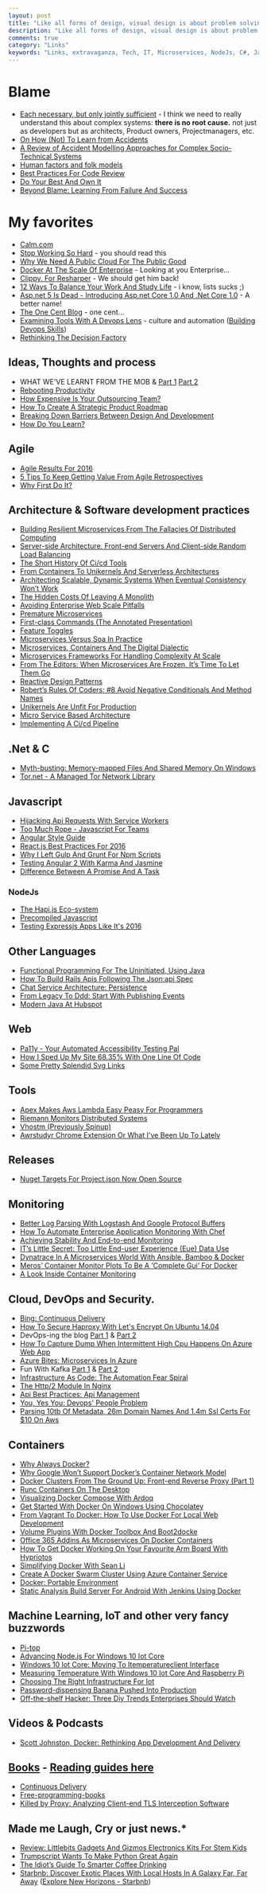 ```yaml
---
layout: post
title: "Like all forms of design, visual design is about problem solving, not about personal preference or unsupported opinion."
description: "Like all forms of design, visual design is about problem solving, not about personal preference or unsupported opinion."
comments: true
category: "Links"
keywords: "Links, extravaganza, Tech, IT, Microservices, NodeJs, C#, Javascript, Solution architecture"
---
```

# Blame  #
 *   [Each necessary, but only jointly sufficient](http://www.kitchensoap.com/2012/02/10/each-necessary-but-only-jointly-sufficient/?platform=hootsuite) - I think we need to really understand this about complex systems: **there is no root cause.** not just as developers but as architects, Product owners, Projectmanagers, etc.
 * [On How (Not) To Learn from Accidents](http://www.uis.no/getfile.php/Konferanser/Presentasjoner/Ulykkesgransking%202010/EH_AcciLearn_short.pdf) 
 * [A Review of Accident Modelling Approaches for Complex Socio-Technical Systems](http://crpit.com/confpapers/CRPITV86Qureshi.pdf) 
 * [Human factors and folk models](http://sidneydekker.com/wp-content/uploads/2013/01/Folk-Models.pdf?platform=hootsuite)
 * [Best Practices For Code Review](https://smartbear.com/learn/code-review/best-practices-for-peer-code-review/)
 * [Do Your Best And Own It](http://pietschsoft.com/post/2016/01/19/Do-your-best-and-Own-it)
 * [Beyond Blame: Learning From Failure And Success](http://www.amazon.com/Beyond-Blame-Learning-Failure-Success/dp/1491906413)

# My favorites #
 * [Calm.com](http://www.calm.com/)
 * [Stop Working So Hard](https://glyph.twistedmatrix.com/2016/01/stop-working-so-hard.html) - you should read this
 * [Why We Need A Public Cloud For The Public Good](http://blogs.microsoft.com/blog/2016/01/19/why-we-need-a-public-cloud-for-the-public-good/) 
 * [Docker At The Scale Of Enterprise](https://www.linkedin.com/pulse/docker-scale-enterprise-darrell-breeden) - Looking at you Enterprise...
 * [Clippy. For Resharper](https://github.com/citizenmatt/resharper-clippy) - We should get him back!
 * [12 Ways To Balance Your Work And Study Life](http://blog.teamtreehouse.com/make-work-life-balance-happen) - i know, lists sucks ;)
 * [Asp.net 5 Is Dead - Introducing Asp.net Core 1.0 And .Net Core 1.0](http://www.hanselman.com/blog/ASPNET5IsDeadIntroducingASPNETCore10AndNETCore10.aspx) - A better name!
 * [The One Cent Blog](https://hugotunius.se/aws/cloudflare/web/2016/01/10/the-one-cent-blog.html) - one cent...
 * [Examining Tools With A Devops Lens](https://learn.chef.io/skills/tools-for-devops/) - culture and automation ([Building Devops Skills](https://learn.chef.io/skills/))
 * [Rethinking The Decision Factory](https://hbr.org/2013/10/rethinking-the-decision-factory)

## Ideas, Thoughts and process ##
 * WHAT WE'VE LEARNT FROM THE MOB & [Part 1](http://engineering.laterooms.com/what-weve-learnt-from-the-mob/) [Part 2](http://engineering.laterooms.com/what-weve-learnt-from-the-mob-pt2/)
 * [Rebooting Productivity](https://rail.merail.ca/posts/rebooting-productivity.html)
 * [How Expensive Is Your Outsourcing Team?](http://www.yegor256.com/2016/01/19/how-expensive-is-outsourcing.html)
 * [How To Create A Strategic Product Roadmap](http://blog.prolificinteractive.com/2016/01/18/how-to-create-a-strategic-product-roadmap/)
 * [Breaking Down Barriers Between Design And Development](https://hashrocket.com/blog/posts/breaking-down-barriers-between-design-and-development)
 * [How Do You Learn?](http://blogs.tedneward.com/post/how-do-you-learn/)

## Agile ##
 * [Agile Results For 2016](http://blogs.msdn.com/b/jmeier/archive/2016/01/19/agile-results-for-2016.aspx)
 * [5 Tips To Keep Getting Value From Agile Retrospectives](http://www.benlinders.com/2016/5-tips-to-keep-getting-value-from-retrospectives/)
 * [Why First Do It?](http://firstdoit.com/why-first-do-it/)

## Architecture & Software development practices ##
 * [Building Resilient Microservices From The Fallacies Of Distributed Computing](https://datawire.io/using-fallacies-of-distributed-computing-to-build-resilient-microservices/)
 * [Server-side Architecture. Front-end Servers And Client-side Random Load Balancing](http://highscalability.com/blog/2016/1/4/server-side-architecture-front-end-servers-and-client-side-r.html)
 * [The Short History Of Ci/cd Tools](http://technologyconversations.com/2016/01/14/the-short-history-of-cicd-tools/)
 * [From Containers To Unikernels And Serverless Architectures](http://thenewstack.io/continuum-containers-unikernels-serverless-architectures/)
 * [Architecting Scalable, Dynamic Systems When Eventual Consistency Won’t Work](http://www.infoq.com/news/2016/01/Scale-Without-Cache)
 * [The Hidden Costs Of Leaving A Monolith](https://blog.8thlight.com/mike-knepper/2016/01/20/hidden-costs-of-leaving-a-monolith.html)
 * [Avoiding Enterprise Web Scale Pitfalls](https://dzone.com/articles/ea-communique-avoiding-enterprise-web-scale-pitfal)
 * [Premature Microservices](http://www.javacodegeeks.com/2016/01/premature-microservices.html)
 * [First-class Commands (The Annotated Presentation)](http://raganwald.com/2016/01/19/command-pattern.html)
 * [Feature Toggles](http://martinfowler.com/articles/feature-toggles.html)
 * [Microservices Versus Soa In Practice](https://www.voxxed.com/blog/2016/01/microservices-versus-soa-practice/)
 * [​Microservices, Containers And The Digital Dialectic](http://wing.vc/blog/microservices-containers-and-the-digital-dialectic)
 * [Microservices Frameworks For Handling Complexity At Scale](http://thenewstack.io/cisco-microservices-frameworks-handling-complexity-scale/)
 * [From The Editors: When Microservices Are Frozen, It’s Time To Let Them Go](http://sdtimes.com/from-the-editors-when-microservices-are-frozen-its-time-to-let-them-go/)
 * [Reactive Design Patterns](https://tech.zalando.com/blog/reactive-design-patterns/)
 * [Robert’s Rules Of Coders: #8 Avoid Negative Conditionals And Method Names](http://www.codeproject.com/Articles/1073387/Robert-s-Rules-of-Coders-sharp-Avoid-Negative-Cond)
 * [Unikernels Are Unfit For Production](https://www.joyent.com/blog/unikernels-are-unfit-for-production)
 * [Micro Service Based Architecture](https://lostechies.com/gabrielschenker/2016/01/23/micro-service-based-architecture/)
 * [Implementing A Ci/cd Pipeline](https://lostechies.com/gabrielschenker/2016/01/23/implementing-a-cicd-pipeline/)

## **.Net & C** ##
 * [Myth-busting: Memory-mapped Files And Shared Memory On Windows](http://blogs.microsoft.co.il/sasha/2016/01/21/myth-busting-memory-mapped-files-and-shared-memory-on-windows/)
 * [Tor.net - A Managed Tor Network Library](http://www.codeproject.com/Articles/1072864/Tor-NET-A-managed-Tor-network-library)

## Javascript  ##
 * [Hijacking Api Requests With Service Workers](https://blog.superfeedr.com/hijacking-api-requests-service-worker/)
 * [Too Much Rope - Javascript For Teams](https://medium.com/medium-eng/too-much-rope-406af0a03d4e)
 * [Angular Style Guide](https://github.com/johnpapa/angular-styleguide)
 * [React.js Best Practices For 2016](https://blog.risingstack.com/react-js-best-practices-for-2016/)
 * [Why I Left Gulp And Grunt For Npm Scripts](http://www.bitnative.com/2016/01/18/why-i-left-gulp-and-grunt-for-npm-scripts/)
 * [Testing Angular 2 With Karma And Jasmine](http://twofuckingdevelopers.com/2016/01/testing-angular-2-with-karma-and-jasmine/)
 * [Difference Between A Promise And A Task](https://glebbahmutov.com/blog/difference-between-promise-and-task/)

### NodeJs ###
 * [The Hapi.js Eco-system](http://blog.yld.io/2016/01/19/the-hapi-js-eco-system/)
 * [Precompiled Javascript](https://glebbahmutov.com/blog/precompiled-javascript/)
 * [Testing Expressjs Apps Like It's 2016](http://nikolay.rocks/2016-01-22-testing-express-async)

## Other Languages  ##
 * [Functional Programming For The Uninitiated, Using Java](http://blogs.tedneward.com/post/functional-java/)
 * [How To Build Rails Apis Following The Json:api Spec](http://blog.codeship.com/the-json-api-spec/)
 * [Chat Service Architecture: Persistence](http://engineering.riotgames.com/news/chat-service-architecture-persistence)
 * [From Legacy To Ddd: Start With Publishing Events](http://blog.arkency.com/2016/01/from-legacy-to-ddd-start-with-publishing-events/)
 * [Modern Java At Hubspot](http://product.hubspot.com/blog/modern-java-at-hubspot)

## Web ##
 * [Pa11y - Your Automated Accessibility Testing Pal](http://pa11y.org/)
 * [How I Sped Up My Site 68.35% With One Line Of Code](http://ipullrank.com/how-i-sped-up-my-site-68-percent-with-one-line-of-code/)
 * [Some Pretty Splendid Svg Links](https://css-tricks.com/svg-funsville-links/)

## Tools ##
 * [Apex Makes Aws Lambda Easy Peasy For Programmers](http://thenewstack.io/apex-makes-aws-lambda-easy-peasy-programmers/)
 * [Riemann Monitors Distributed Systems](http://riemann.io/)
 * [Vhostm (Previously Spinup)](https://github.com/eatonphil/vhostm)
 * [Awrstudyr Chrome Extension Or What I've Been Up To Lately](http://red-team-design.com/awrstudyr-chrome-extension/)

## Releases ##
 * [Nuget Targets For Project.json Now Open Source](http://blog.nuget.org/20160119/nuget-targets.html)

## Monitoring ##
 * [Better Log Parsing With Logstash And Google Protocol Buffers](http://tech.trivago.com/2016/01/19/logstash_protobuf_codec/)
 * [How To Automate Enterprise Application Monitoring With Chef](http://apmblog.dynatrace.com/2016/01/19/automate-enterprise-application-monitoring-chef/)
 * [Achieving Stability And End-to-end Monitoring](http://www.eharmony.com/engineering/achieving-stability-and-end-to-end-monitoring/)
 * [IT’s Little Secret: Too Little End-user Experience (Eue) Data Use](http://apmblog.dynatrace.com/2016/01/20/too-little-end-user-experience-data-use/)
 * [Dynatrace In A Microservices World With Ansible, Bamboo & Docker](http://apmblog.dynatrace.com/2016/01/21/taming-the-whale-mastering-continuous-deployment-with-ansible-and-docker/)
 * [Meros’ Container Monitor Plots To Be A ‘Complete Gui’ For Docker](http://thenewstack.io/meros-container-monitoring-aims-high-public-beta/)
 * [A Look Inside Container Monitoring](http://thenewstack.io/look-inside-container-monitoring/)

## Cloud, DevOps and Security. ##
 * [Bing: Continuous Delivery](http://stories.visualstudio.com/bing-continuous-delivery/)
 * [How To Secure Haproxy With Let's Encrypt On Ubuntu 14.04](https://www.digitalocean.com/community/tutorials/how-to-secure-haproxy-with-let-s-encrypt-on-ubuntu-14-04)
 * DevOps-ing the blog [Part 1](http://blogs.tedneward.com/post/dev-ops-blog/) & [Part 2](http://blogs.tedneward.com/post/dev-opsing-the-blog-pt-2/)
 * [How To Capture Dump When Intermittent High Cpu Happens On Azure Web App](http://blogs.msdn.com/b/asiatech/archive/2016/01/21/how-to-capture-dump-when-intermittent-high-cpu-happens-on-azure-web-app.aspx)
 * [Azure Bites: Microservices In Azure](http://azureinsights.net/2016/01/21/microservices-in-azure/)
 * Fun With Kafka  [Part 1](http://tech.gc.com/adding-a-new-box-type-fun-with-kafka-1/) & [Part 2](http://tech.gc.com/adding-a-new-box-type-fun-with-kafka-2/)
 * [Infrastructure As Code: The Automation Fear Spiral](https://www.thoughtworks.com/insights/blog/infrastructure-code-automation-fear-spiral)
 * [The Http/2 Module In Nginx](https://www.nginx.com/blog/http2-module-nginx/)
 * [Api Best Practices: Api Management](https://dzone.com/articles/api-best-practices-api-management)
 * [You, Yes You: Devops' People Problem](http://www.theregister.co.uk/2016/01/15/devops_people_problem/)
 * [Parsing 10tb Of Metadata, 26m Domain Names And 1.4m Ssl Certs For $10 On Aws](http://blog.waleson.com/2016/01/parsing-10tb-of-metadata-26m-domains.html)

## Containers ##
 * [Why Always Docker?](http://pointlessramblings.com/posts/Why_Always_Docker/)
 * [Why Google Won’t Support Docker’s Container Network Model](http://thenewstack.io/google-wont-support-dockers-container-network-model/)
 * [Docker Clusters From The Ground Up: Front-end Reverse Proxy (Part 1)](https://developer.atlassian.com/blog/2016/01/docker-cluster-reverse-proxy-1/)
 * [Runc Containers On The Desktop](https://blog.jessfraz.com/post/runc-containers-on-the-desktop/)
 * [Visualizing Docker Compose With Ardoq](https://ardoq.com/visualizing-docker-compose/)
 * [Get Started With Docker On Windows Using Chocolatey](https://stefanscherer.github.io/get-started-with-docker-on-windows-using-chocolatey/)
 * [From Vagrant To Docker: How To Use Docker For Local Web Development](http://blog.osteel.me/posts/2015/12/18/from-vagrant-to-docker-how-to-use-docker-for-local-web-development.html)
 * [Volume Plugins With Docker Toolbox And Boot2docke](http://blog.emccode.com/2016/01/19/volume-plugins-with-docker-toolbox-and-boot2docker/)
 * [Office 365 Addins As Microservices On Docker Containers](https://spbreed.wordpress.com/2015/12/27/office-365-addins-as-microservices-on-docker-containers/)
 * [How To Get Docker Working On Your Favourite Arm Board With Hypriotos](http://blog.hypriot.com/post/how-to-get-docker-working-on-your-favourite-arm-board-with-hypriotos/)
 * [Simplifying Docker With Sean Li](http://softwareengineeringdaily.com/2016/01/05/simplifying-docker-with-sean-li/)
 * [Create A Docker Swarm Cluster Using Azure Container Service](https://blogs.msdn.microsoft.com/jcorioland/2016/01/14/create-a-docker-swarm-cluster-using-azure-container-service/)
 * [Docker: Portable Environment](http://scene-si.org/2016/01/14/docker-portable-environment/)
 * [Static Analysis Build Server For Android With Jenkins Using Docker](https://medium.com/@Rapchik/static-analysis-build-server-for-android-with-jenkins-using-docker-bda888d4b34e)

## Machine Learning, IoT and other very fancy buzzwords ##
 * [Pi-top](http://www.pi-top.com/)
 * [Advancing Node.js For Windows 10 Iot Core](https://blogs.windows.com/buildingapps/2016/01/20/advancing-node-js-for-windows-10-iot-core/)
 * [Windows 10 Iot Core: Moving To Itemperatureclient Interface](http://gunnarpeipman.com/2016/01/windows-10-iot-core-moving-to-itemperatureclient-interface/)
 * [Measuring Temperature With Windows 10 Iot Core And Raspberry Pi](http://gunnarpeipman.com/2016/01/measuring-temperature-with-windows-10-iot-core-and-raspberry-pi/)
 * [Choosing The Right Infrastructure For Iot](http://blog.memsql.com/iot-infrastructure/)
 * [Password-dispensing Banana Pushed Into Production](http://thenewstack.io/password-dispensing-banana-pushed-production/)
 * [Off-the-shelf Hacker: Three Diy Trends Enterprises Should Watch](http://thenewstack.io/off-shelf-hacker-three-diy-trends-enterprises-watch/)

## Videos & Podcasts ##
 * [Scott Johnston, Docker: Rethinking App Development And Delivery](http://thenewstack.io/docker-rethinking-development-delivery-environments/)

## [Books](https://intranet.codehouse.com/development/Library) - **[Reading guides here](http://confluence.codehouse.com/x/HADj)**  ##
 * [Continuous Delivery](https://dzone.com/storage/assets/1007956-dzone-continuousdelivery2016.pdf)
 * [Free-programming-books](https://github.com/vhf/free-programming-books/blob/master/free-programming-books.md)
 * [Killed by Proxy: Analyzing Client-end TLS Interception Software](http://users.encs.concordia.ca/~mmannan/publications/ssl-interception-ndss2016.pdf)

## Made me Laugh, Cry or just news.* ##
 * [Review: Littlebits Gadgets And Gizmos Electronics Kits For Stem Kids](http://www.hanselman.com/blog/ReviewLittleBitsGadgetsAndGizmosElectronicsKitsForSTEMKids.aspx)
 * [Trumpscript Wants To Make Python Great Again](http://thenewstack.io/trumpscript-satirical-programming-language-will-make-python-great/)
 * [The Idiot’s Guide To Smarter Coffee Drinking](http://www.artofwellbeing.com/2015/09/01/making-coffee-habit-work-guide/)
 * [Starbnb: Discover Exotic Places With Local Hosts In A Galaxy Far, Far Away](https://viget.com/flourish/starbnb-discover-exotic-places-with-local-hosts-in-a-galaxy-far-far-away) ([Explore New Horizons - Starbnb](https://starbnb.co/))